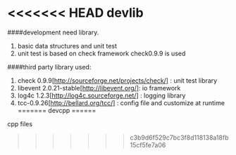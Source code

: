 <<<<<<< HEAD
devlib
======

####development need library.

  1. basic data structures and unit test
  2. unit test is based on check framework check0.9.9 is used

####third party library used:

  1. check 0.9.9[http://sourceforge.net/projects/check/] : unit test library
  2. libevent 2.0.21-stable[http://libevent.org/]: io framework
  3. log4c 1.2.3[http://log4c.sourceforge.net/] : logging library
  4. tcc-0.9.26[http://bellard.org/tcc/] : config file and customize at runtime
=======
devcpp
======

cpp files
>>>>>>> c3b9d6f529c7bc3f8d118138a18fb15cf5fe7a06
